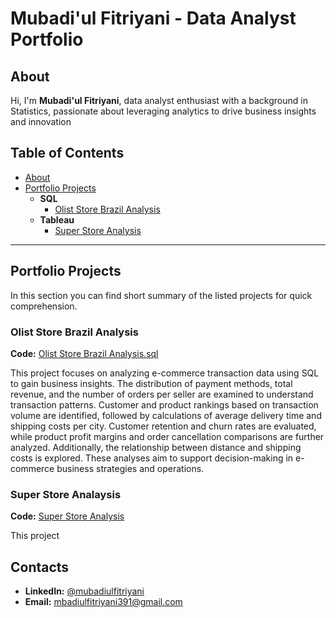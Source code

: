 # Mubadi'ul Fitriyani - Data Analyst Portfolio

## About
Hi, I'm **Mubadi'ul Fitriyani**, data analyst enthusiast with a background in Statistics, passionate about leveraging analytics to drive business insights and innovation

## Table of Contents
- [About](https://github.com/Mubadiul/Data-Analyst-Portfolio/blob/main/README.md#about)
- [Portfolio Projects](https://github.com/Mubadiul/Data-Analyst-Portfolio#portfolio-projects)
  - **SQL**
    - [Olist Store Brazil Analysis](https://github.com/Mubadiul/Data-Analyst-Portfolio/blob/main/README.md#olist-store-brazil-analysis)
  - **Tableau**
    - [Super Store Analysis](https://github.com/Mubadiul/Data-Analyst-Portfolio/blob/main/README.md#super-store-analaysis)

---

## Portfolio Projects
In this section you can find short summary of the listed projects for quick comprehension.

### **Olist Store Brazil Analysis**
**Code:** [Olist Store Brazil Analysis.sql](https://github.com/Mubadiul/Data-Analyst-Portfolio/blob/main/Olist%20Store%20Brazil%20Analysis.sql)

This project focuses on analyzing e-commerce transaction data using SQL to gain business insights. The distribution of payment methods, total revenue, and the number of orders per seller are examined to understand transaction patterns. Customer and product rankings based on transaction volume are identified, followed by calculations of average delivery time and shipping costs per city. Customer retention and churn rates are evaluated, while product profit margins and order cancellation comparisons are further analyzed. Additionally, the relationship between distance and shipping costs is explored. These analyses aim to support decision-making in e-commerce business strategies and operations.

### **Super Store Analaysis**
**Code:** [Super Store Analysis](https://public.tableau.com/shared/M8TXRS2XT?:display_count=n&:origin=viz_share_link)

This project

## Contacts
- **LinkedIn:** [@mubadiulfitriyani](www.linkedin.com/in/mubadiulfitriyani)
- **Email:** [mbadiulfitriyani391@gmail.com](mbadiulfitriyani391@gmail.com)


